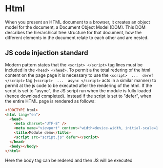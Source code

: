 # Html

When you present an HTML document to a browser, it creates an object model 
for the document, a Document Object Model (DOM). This DOM describes the
hierarchical tree structure for that document, how the different elements
in the document relate to each other and are nested. 

## JS code injection standard
Modern pattern states that the ```<script> </script>``` tag lines must be 
included in the ```<head> </head>```. To permit a the total redering of the html
content on the page page it is necessary to use the ```<script>  ...  deref </script>```
tag (```<script>  ...  async </script>``` acts in a similar manner) to permit at 
the js code to be executed after the rendering of the html. If the script is set 
to "async", the JS script run when the module is fully loaded (hence download 
completed). Instead if the script is set to "defer", when the entire HTML page 
is rendered as follows:

```html
<!DOCTYPE html>
<html lang="en">
  <head>
    <meta charset="UTF-8" />
    <meta name="viewport" content="width=device-width, initial-scale=1.0" />
    <title>Module demo</title>
    <script src="script.js" defer></script>
  </head>
  <body></body>
</html>
```

Here the body tag can be redered and then JS will be executed
